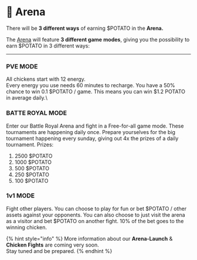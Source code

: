 # 🥇 Arena

There will be **3 different ways** of earning $POTATO in the **Arena.**

The [Arena](arena.md) will feature **3 different game** **modes**, giving you the possibility to earn $POTATO in 3 different ways:

****

### PVE MODE

All chickens start with 12 energy. \
Every energy you use needs 60 minutes to recharge. You have a 50% chance to win 0.1 $POTATO / game. This means you can win $1.2 POTATO in average daily.\


### BATTE ROYAL MODE&#x20;

Enter our Battle Royal Arena and fight in a Free-for-all game mode. These tournaments are happening daily once. Prepare yourselves for the big tournament happening every sunday, giving out 4x the prizes of a daily tournament. Prizes:

1. 2500 $POTATO
2. 1000 $POTATO
3. 500 $POTATO
4. 250 $POTATO
5. 100 $POTATO

### 1v1 MODE&#x20;

Fight other players. You can choose to play for fun or bet $POTATO / other assets against your opponents. You can also choose to just visit the arena as a visitor and bet $POTATO on another fight. 10% of the bet goes to the winning chicken.

{% hint style="info" %}
More information about our **Arena-Launch** & **Chicken Fights** are coming very soon. \
Stay tuned and be prepared.&#x20;
{% endhint %}
